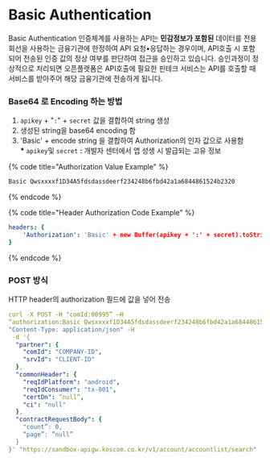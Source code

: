 # Basic Authentication

Basic Authentication 인증체계를 사용하는 API는 **민감정보가 포함된** 데이터를 전용회선을 사용하는 금융기관에 한정하여 API 요청•응답하는 경우이며, API호출 시 포함되어 전송된 인증 값의 정상 여부를 판단하여 접근을 승인하고 있습니다. 승인과정이 정상적으로 처리되면 오픈플랫폼은 API호출에 필요한 핀테크 서비스는 API를 호출할 때 서비스를 받아주어 해당 금융기관에 전송하게 됩니다.&#x20;

###

### Base64 로 Encoding 하는 방법

1. &#x20; `apikey` +  "`:`" + `secret` 값을 결합하여 string 생성
2. &#x20; 생성된 string을 base64 encoding 함
3. &#x20; 'Basic' + encode string 을 결합하여 Authorization의 인자 값으로 사용함   \
   **\***   `apikey`및 `secret` **:**  개발자 센터에서 앱 성생 시 발급되는 고유 정보

{% code title="Authorization Value Example" %}
```swift
Basic Qwsxxxxf1D34A5fdsdassdeerf234248b6fbd42a1a6844861524b2320
```
{% endcode %}

{% code title="Header Authorization Code Example" %}
```yaml
headers: {
    'Authorization': 'Basic' + new Buffer(apikey + ':' + secret).toString('base64')
}
```
{% endcode %}



### POST 방식

HTTP header의 authorization 필드에 값을 넣어 전송

```yaml
curl -X POST -H "comId:00995” –H 
“authorization:Basic Qwsxxxxf1D34A5fdsdassdeerf234248b6fbd42a1a6844861524b2320” -H 
"Content-Type: application/json" -H
 -d '{
  "partner": {
    "comId": "COMPANY-ID",
    "srvId": "CLIENT-ID"
  },
  "commonHeader": {
    "reqIdPlatform": "android",
    "reqIdConsumer": "tx-001",
    "certDn": “null”,
    "ci": "null"
  },
  "contractRequestBody": {
    "count”: 0,
    “page”: ”null”
  }
}' "https://sandbox-apigw.koscom.co.kr/v1/account/accountlist/search"
```



